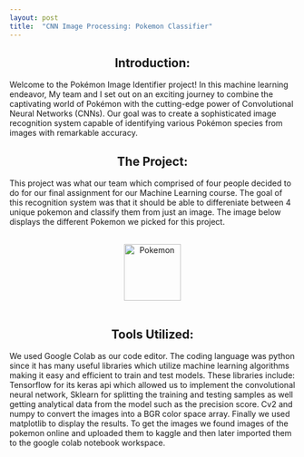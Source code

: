 ```yaml
---
layout: post
title:  "CNN Image Processing: Pokemon Classifier"
---
```


<center>
<h2>
Introduction:
</h2>
</center>

Welcome to the Pokémon Image Identifier project! In this machine learning endeavor, My team and I set out on an exciting journey to combine the captivating world of Pokémon with the cutting-edge power of Convolutional Neural Networks (CNNs). Our goal was to create a sophisticated image recognition system capable of identifying various Pokémon species from images with remarkable accuracy.

<center>
<h2>
The Project:
</h2>
</center>

This project was what our team which comprised of four people decided to do for our final assignment for our Machine Learning course. The goal of this recognition system was that it should be able to differeniate between 4 unique pokemon and classify them from just an image. The image below displays the different Pokemon we picked for this project.  

<br>
<center>
<img src="https://tom1779.github.io/TomWebsite/assets/images/pokemon1.jpg" alt="Pokemon" height="100">
</center>
<br>

<center>
<h2>
Tools Utilized:
</h2>
</center>
We used Google Colab as our code editor. The coding language was python since it has many useful libraries which utilize machine learning algorithms making it easy and efficient to train and test models. These libraries include: Tensorflow for its keras api which allowed us to implement the convolutional neural network, Sklearn for splitting the training and testing samples as well getting analytical data from the model such as the precision score. Cv2 and numpy to convert the images into a BGR color space array. Finally we used matplotlib to display the results. To get the images we found images of the pokemon online and uploaded them to kaggle and then later imported them to the google colab notebook workspace.



<!--![image](https://tom1779.github.io/TomWebsite/assets/images/pokemon2.jpg){:height="600"}
![image](https://tom1779.github.io/TomWebsite/assets/images/pokemon3.jpg){:width="1000"}-->
